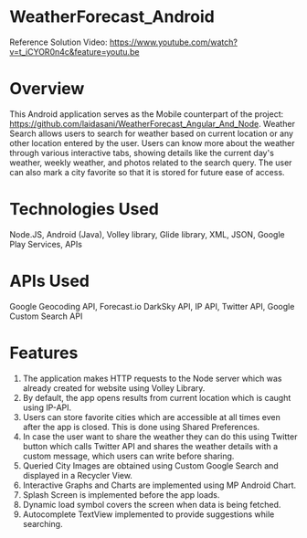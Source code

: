# WeatherForecast_Android
Reference Solution Video: https://www.youtube.com/watch?v=t_iCYOR0n4c&feature=youtu.be

# Overview
This Android application serves as the Mobile counterpart of the project: https://github.com/laidasani/WeatherForecast_Angular_And_Node. Weather Search allows users to search for weather based on current location or any other location entered by the user. Users can know more about the weather through various interactive tabs, showing details like the current day's weather, weekly weather, and photos related to the search query. The user can also mark a city favorite so that it is stored for future ease of access.

# Technologies Used
Node.JS, Android (Java), Volley library, Glide library, XML, JSON, Google Play Services, APIs

# APIs Used
Google Geocoding API, Forecast.io DarkSky API, IP API, Twitter API, Google Custom Search API

# Features
1. The application makes HTTP requests to the Node server which was already created for website using Volley Library.
2. By default, the app opens results from current location which is caught using IP-API.
3. Users can store favorite cities which are accessible at all times even after the app is closed. This is done using Shared Preferences.
4. In case the user want to share the weather they can do this using Twitter button which calls Twitter API and shares the weather details with a custom message, which users can write before sharing.
5. Queried City Images are obtained using Custom Google Search and displayed in a Recycler View.
6. Interactive Graphs and Charts are implemented using MP Android Chart.
7. Splash Screen is implemented before the app loads.
8. Dynamic load symbol covers the screen when data is being fetched.
9. Autocomplete TextView implemented to provide suggestions while searching.
